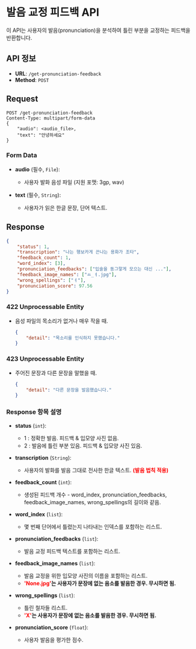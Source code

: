 # 발음 교정 피드백 API

이 API는 사용자의 발음(pronunciation)을 분석하여 틀린 부분을 교정하는 피드백을 반환합니다.

## API 정보

- **URL**: `/get-pronunciation-feedback`
- **Method**: `POST`

## Request
```http
POST /get-pronunciation-feedback
Content-Type: multipart/form-data
{
    "audio": <audio_file>,
    "text": "안녕하세요"
}
```
### Form Data

- **audio** (필수, `File`):
  - 사용자 발화 음성 파일 (지원 포맷: 3gp, wav)
  
- **text** (필수, `String`):
  - 사용자가 읽은 한글 문장, 단어 텍스트.

## Response
```json
{
    "status": 1,
    "transcription": "나는 행보카게 끈나는 용화가 조타",
    "feedback_count": 1,
    "word_index": [3],
    "pronunciation_feedbacks": ["입술을 동그랗게 모으는 대신 ..."],
    "feedback_image_names": ["ㅛ_ㅕ.jpg"],
    "wrong_spellings": ["ㅕ"],
    "pronunciation_score": 97.56
}
```
### 422 Unprocessable Entity
- 음성 파일의 목소리가 없거나 매우 작을 때.
    ```json
    {
        "detail": "목소리를 인식하지 못했습니다."
    }
    ```
### 423 Unprocessable Entity
- 주어진 문장과 다른 문장을 말했을 때.
    ```json
    {
        "detail": "다른 문장을 발음했습니다."
    }
    ```

### Response 항목 설명
- **status** (`int`):
  - 1 : 정확한 발음. 피드백 & 입모양 사진 없음.
  - 2 : 발음에 틀린 부분 있음. 피드백 & 입모양 사진 있음.

- **transcription** (`String`):
  - 사용자의 발화를 발음 그대로 전사한 한글 텍스트. **<span style="color: red">(발음 법칙 적용)</span>**

- **feedback_count** (`int`):
  - 생성된 피드백 개수 - word_index, pronunciation_feedbacks, feedback_image_names, wrong_spellings의 길이와 같음.

- **word_index** (`list`):
  - 몇 번째 단어에서 틀렸는지 나타내는 인덱스를 포함하는 리스트.

- **pronunciation_feedbacks** (`list`):
  - 발음 교정 피드백 텍스트를 포함하는 리스트.

- **feedback_image_names** (`list`):
  - 발음 교정을 위한 입모양 사진의 이름을 포함하는 리스트.
  - **<span style="color: red">'None.jpg'</span>는 사용자가 문장에 없는 음소를 발음한 경우. 무시하면 됨.**

- **wrong_spellings** (`list`):
  - 틀린 철자들 리스트.
  - **<span style="color: red">'X'</span>는 사용자가 문장에 없는 음소를 발음한 경우. 무시하면 됨.**

- **pronunciation_score** (`float`):
  - 사용자 발음을 평가한 점수.
